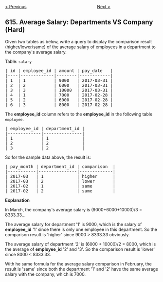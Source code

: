 <!--|This file generated by command(leetcode description); DO NOT EDIT.    |-->
<!--+----------------------------------------------------------------------+-->
<!--|@author    Openset <openset.wang@gmail.com>                           |-->
<!--|@link      https://github.com/openset                                 |-->
<!--|@home      https://github.com/openset/leetcode                        |-->
<!--+----------------------------------------------------------------------+-->

[< Previous](https://github.com/openset/leetcode/tree/master/problems/second-degree-follower "Second Degree Follower")
　　　　　　　　　　　　　　　　
[Next >](https://github.com/openset/leetcode/tree/master/problems/add-bold-tag-in-string "Add Bold Tag in String")

## 615. Average Salary: Departments VS Company (Hard)

Given two tables as below, write a query to display the comparison result (higher/lower/same) of the average salary of employees in a department to the company's average salary.</p>

Table: <code>salary</code>
<pre>
| id | employee_id | amount | pay_date   |
|----|-------------|--------|------------|
| 1  | 1           | 9000   | 2017-03-31 |
| 2  | 2           | 6000   | 2017-03-31 |
| 3  | 3           | 10000  | 2017-03-31 |
| 4  | 1           | 7000   | 2017-02-28 |
| 5  | 2           | 6000   | 2017-02-28 |
| 6  | 3           | 8000   | 2017-02-28 |
</pre></p>

The <b>employee_id</b> column refers to the <b>employee_id</b> in the following table <code>employee</code>.</p>
<pre>
| employee_id | department_id |
|-------------|---------------|
| 1           | 1             |
| 2           | 2             |
| 3           | 2             |
</pre></p>

So for the sample data above, the result is:</p>
<pre>
| pay_month | department_id | comparison  |
|-----------|---------------|-------------|
| 2017-03   | 1             | higher      |
| 2017-03   | 2             | lower       |
| 2017-02   | 1             | same        |
| 2017-02   | 2             | same        |
</pre></p>

<b>Explanation</b></p>
In March, the company's average salary is (9000+6000+10000)/3 = 8333.33...</p>
The average salary for department '1' is 9000, which is the salary of <b>employee_id</b> '1' since there is only one employee in this department. So the comparison result is 'higher' since 9000 > 8333.33 obviously.</p>
The average salary of department '2' is (6000 + 10000)/2 = 8000, which is the average of <b>employee_id</b> '2' and '3'. So the comparison result is 'lower' since 8000 < 8333.33.</p>
With he same formula for the average salary comparison in February, the result is 'same' since both the department '1' and '2' have the same average salary with the company, which is 7000.</p>

